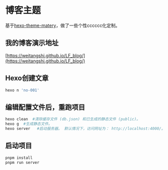 # 博客主题
基于[hexo-theme-matery](https://github.com/blinkfox/hexo-theme-matery)，做了一些个性cccccc化定制。

## 我的博客演示地址
[https://weitangshi.github.io/LF_blog/](https://weitangshi.github.io/LF_blog/)

## Hexo创建文章
```sh
hexo n 'no-001'
```

## 编辑配置文件后，重跑项目
```sh
hexo clean  #清除缓存文件 (db.json) 和已生成的静态文件 (public)。
hexo g  #生成静态文件。
hexo server   #启动服务器。 默认情况下，访问网址为： http://localhost:4000/。
```

## 启动项目
```sh
pnpm install
pnpm run server
```